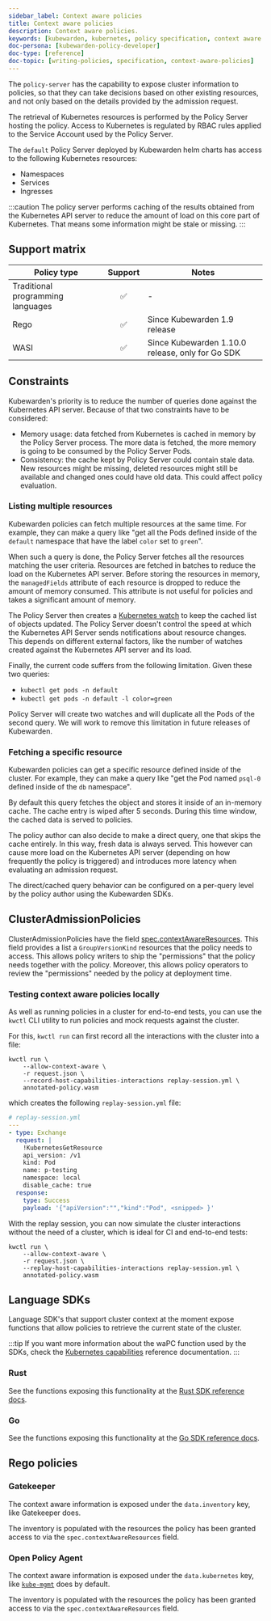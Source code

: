 ```yaml
---
sidebar_label: Context aware policies
title: Context aware policies
description: Context aware policies.
keywords: [kubewarden, kubernetes, policy specification, context aware policies]
doc-persona: [kubewarden-policy-developer]
doc-type: [reference]
doc-topic: [writing-policies, specification, context-aware-policies]
---
```


<head>
  <link rel="canonical" href="https://docs.kubewarden.io/reference/spec/context-aware-policies"/>
</head>

The `policy-server` has the capability to expose cluster information to
policies,
so that they can take decisions based on other existing resources,
and not only based on the details provided by the admission request.

The retrieval of Kubernetes resources is performed by the Policy Server hosting the policy.
Access to Kubernetes is regulated by RBAC rules applied to the Service Account used by the Policy Server.

The `default` Policy Server deployed by Kubewarden helm charts has access to the following Kubernetes resources:

- Namespaces
- Services
- Ingresses

:::caution
The policy server performs caching of the results obtained from the Kubernetes API server to reduce the amount of load on this core part of Kubernetes.
That means some information might be stale or missing.
:::

## Support matrix

| Policy type | Support | Notes |
|-|:-:|-|
| Traditional programming languages | ✅ | - |
| Rego | ✅ | Since Kubewarden 1.9 release |
| WASI | ✅ | Since Kubewarden 1.10.0 release, only for Go SDK |

## Constraints

Kubewarden's priority is to reduce the number of queries done against the Kubernetes API server. Because of that two constraints have to be
considered:

- Memory usage: data fetched from Kubernetes is cached in memory by the Policy Server process. The more data is fetched, the more memory is going
  to be consumed by the Policy Server Pods.
- Consistency: the cache kept by Policy Server could contain stale data. New resources might be missing, deleted resources might still be
  available and changed ones could have old data. This could affect policy evaluation.

### Listing multiple resources

Kubewarden policies can fetch multiple resources at the same time. For example, they can make a query like
"get all the Pods defined inside of the `default` namespace that have the label `color` set to `green`".

When such a query is done, the Policy Server fetches all the resources matching the user criteria. Resources are fetched in batches to reduce the
load on the Kubernetes API server.
Before storing the resources in memory, the `managedFields` attribute of each resource is dropped to reduce the amount of memory consumed.
This attribute is not useful for policies and takes a significant amount of memory.

The Policy Server then creates a [Kubernetes watch](https://kubernetes.io/docs/reference/using-api/api-concepts/#efficient-detection-of-changes) to keep
the cached list of objects updated.
The Policy Server doesn't control the speed at which the Kubernetes API Server sends notifications about resource changes. This depends on different external
factors, like the number of watches created against the Kubernetes API server and its load.

Finally, the current code suffers from the following limitation. Given these two queries:

- `kubectl get pods -n default`
- `kubectl get pods -n default -l color=green`

Policy Server will create two watches and will duplicate all the Pods of the second query.
We will work to remove this limitation in future releases of Kubewarden.

### Fetching a specific resource

Kubewarden policies can get a specific resource defined inside of the cluster. For example, they can make a query like
"get the Pod named `psql-0` defined inside of the `db` namespace".

By default this query fetches the object and stores it inside of an in-memory cache. The cache entry is wiped after 5 seconds.
During this time window, the cached data is served to policies.

The policy author can also decide to make a direct query, one that skips the cache entirely. In this way, fresh data is always
served. This however can cause more load on the Kubernetes API server (depending on how frequently the policy is triggered)
and introduces more latency when evaluating an admission request.

The direct/cached query behavior can be configured on a per-query level by the policy author using the Kubewarden SDKs.

## ClusterAdmissionPolicies

ClusterAdmissionPolicies have the field
[spec.contextAwareResources](https://doc.crds.dev/github.com/kubewarden/kubewarden-controller/policies.kubewarden.io/ClusterAdmissionPolicy/v1#spec-contextAwareResources).
This field provides a list a `GroupVersionKind` resources that the policy needs to access.
This allows policy writers to ship the "permissions" that the policy needs together with the policy.
Moreover, this allows policy operators to review the "permissions" needed by the policy at deployment time.

### Testing context aware policies locally

As well as running policies in a cluster for end-to-end tests,
you can use the `kwctl` CLI utility to run policies and mock requests against the cluster.

For this, `kwctl run` can first record all the interactions with the cluster into a file:

```console
kwctl run \
    --allow-context-aware \
    -r request.json \
    --record-host-capabilities-interactions replay-session.yml \
    annotated-policy.wasm
```

which creates the following `replay-session.yml` file:

```yaml
# replay-session.yml
---
- type: Exchange
  request: |
    !KubernetesGetResource
    api_version: /v1
    kind: Pod
    name: p-testing
    namespace: local
    disable_cache: true
  response:
    type: Success
    payload: '{"apiVersion":"","kind":"Pod", <snipped> }'
```

With the replay session,
you can now simulate the cluster interactions without the need of a cluster,
which is ideal for CI and end-to-end tests:

```console
kwctl run \
    --allow-context-aware \
    -r request.json \
    --replay-host-capabilities-interactions replay-session.yml \
    annotated-policy.wasm
```

## Language SDKs

Language SDK's that support cluster context at the moment expose functions that allow policies to retrieve the current state of the cluster.

:::tip
If you want more information about the waPC function used by the SDKs, check the [Kubernetes capabilities](host-capabilities/06-kubernetes.md) reference documentation.
:::

### Rust

See the functions exposing this functionality at the [Rust SDK reference docs](https://docs.rs/kubewarden-policy-sdk/0.8.7/kubewarden_policy_sdk).

### Go

See the functions exposing this functionality at the [Go SDK reference docs](https://pkg.go.dev/github.com/kubewarden/policy-sdk-go).

## Rego policies

### Gatekeeper

The context aware information is exposed under the `data.inventory` key, like Gatekeeper does.

The inventory is populated with the resources the policy has been granted access to via the `spec.contextAwareResources` field.

### Open Policy Agent

The context aware information is exposed under the `data.kubernetes` key,
like
[`kube-mgmt`](https://github.com/open-policy-agent/kube-mgmt)
does by default.

The inventory is populated with the resources the policy has been granted access to via the `spec.contextAwareResources` field.
